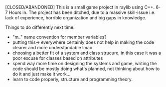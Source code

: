 [CLOSED/ABANDONED] This is a small game project in raylib using C++. 6-7 Hours in. The project has been ditched, due to a massive skill-issue i.e. lack of experience, horrible organization and big gaps in knowledge.

Things to do differently next time:
  - "m_" name convention for member variables?
  - putting this-> everywhere certainly does not help in making the code clearer and more understandable lmao
  - choosing a better fit of a system and class strucure, in this case it was a poor excuse for classes based on attributes
  - spend way more time on designing the systems and game, writing the code should be mostly doing what's planned, not thinking about how to do it and just make it work...
  - learn to code properly, structure and programming theory.
